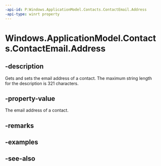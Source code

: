 ```yaml
---
-api-id: P:Windows.ApplicationModel.Contacts.ContactEmail.Address
-api-type: winrt property
---
```


<!-- Property syntax
public string Address { get;  set; }
-->

# Windows.ApplicationModel.Contacts.ContactEmail.Address

## -description
Gets and sets the email address of a contact. The maximum string length for the description is 321 characters.

## -property-value
The email address of a contact.

## -remarks

## -examples

## -see-also
